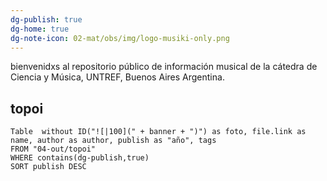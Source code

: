 ```yaml
---
dg-publish: true
dg-home: true
dg-note-icon: 02-mat/obs/img/logo-musiki-only.png
---
```


bienvenidxs al repositorio público de información musical de la cátedra de Ciencia y Música, UNTREF, Buenos Aires Argentina. 

## topoi

```dataview
Table  without ID("![|100](" + banner + ")") as foto, file.link as name, author as author, publish as "año", tags
FROM "04-out/topoi"
WHERE contains(dg-publish,true)
SORT publish DESC
```

